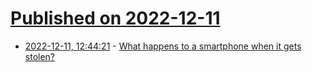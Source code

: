 # [Published on 2022-12-11](index.md)

* [2022-12-11, 12:44:21](https://news.ycombinator.com/item?id=33942679) - [What happens to a smartphone when it gets stolen?](https://hachyderm.io/@em0/109494729273725207)
